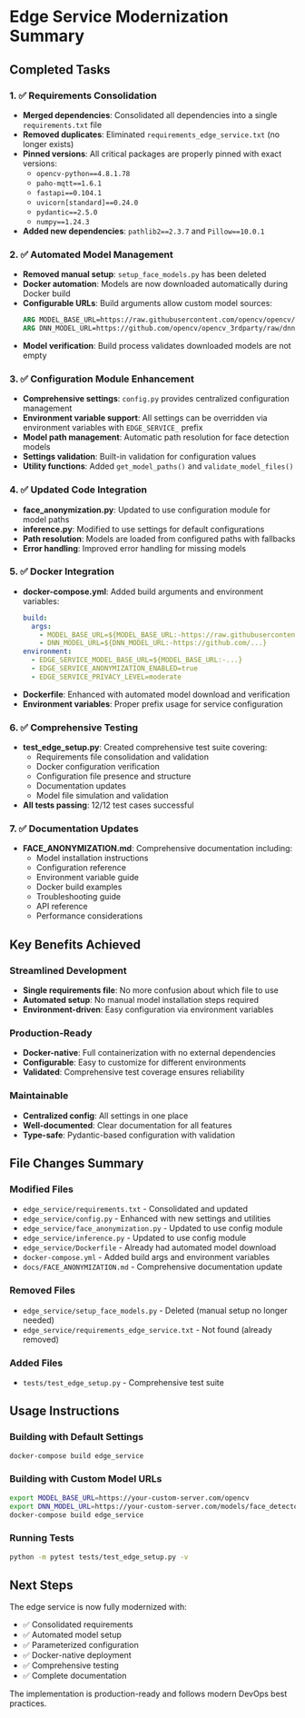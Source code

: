 # Edge Service Modernization Summary

## Completed Tasks

### 1. ✅ Requirements Consolidation
- **Merged dependencies**: Consolidated all dependencies into a single `requirements.txt` file
- **Removed duplicates**: Eliminated `requirements_edge_service.txt` (no longer exists)
- **Pinned versions**: All critical packages are properly pinned with exact versions:
  - `opencv-python==4.8.1.78`
  - `paho-mqtt==1.6.1`
  - `fastapi==0.104.1`
  - `uvicorn[standard]==0.24.0`
  - `pydantic==2.5.0`
  - `numpy==1.24.3`
- **Added new dependencies**: `pathlib2==2.3.7` and `Pillow==10.0.1`

### 2. ✅ Automated Model Management
- **Removed manual setup**: `setup_face_models.py` has been deleted
- **Docker automation**: Models are now downloaded automatically during Docker build
- **Configurable URLs**: Build arguments allow custom model sources:
  ```dockerfile
  ARG MODEL_BASE_URL=https://raw.githubusercontent.com/opencv/opencv/master
  ARG DNN_MODEL_URL=https://github.com/opencv/opencv_3rdparty/raw/dnn_samples_face_detector_20170830/opencv_face_detector_uint8.pb
  ```
- **Model verification**: Build process validates downloaded models are not empty

### 3. ✅ Configuration Module Enhancement
- **Comprehensive settings**: `config.py` provides centralized configuration management
- **Environment variable support**: All settings can be overridden via environment variables with `EDGE_SERVICE_` prefix
- **Model path management**: Automatic path resolution for face detection models
- **Settings validation**: Built-in validation for configuration values
- **Utility functions**: Added `get_model_paths()` and `validate_model_files()`

### 4. ✅ Updated Code Integration
- **face_anonymization.py**: Updated to use configuration module for model paths
- **inference.py**: Modified to use settings for default configurations
- **Path resolution**: Models are loaded from configured paths with fallbacks
- **Error handling**: Improved error handling for missing models

### 5. ✅ Docker Integration
- **docker-compose.yml**: Added build arguments and environment variables:
  ```yaml
  build:
    args:
      - MODEL_BASE_URL=${MODEL_BASE_URL:-https://raw.githubusercontent.com/opencv/opencv/master}
      - DNN_MODEL_URL=${DNN_MODEL_URL:-https://github.com/...}
  environment:
    - EDGE_SERVICE_MODEL_BASE_URL=${MODEL_BASE_URL:-...}
    - EDGE_SERVICE_ANONYMIZATION_ENABLED=true
    - EDGE_SERVICE_PRIVACY_LEVEL=moderate
  ```
- **Dockerfile**: Enhanced with automated model download and verification
- **Environment variables**: Proper prefix usage for service configuration

### 6. ✅ Comprehensive Testing
- **test_edge_setup.py**: Created comprehensive test suite covering:
  - Requirements file consolidation and validation
  - Docker configuration verification
  - Configuration file presence and structure
  - Documentation updates
  - Model file simulation and validation
- **All tests passing**: 12/12 test cases successful

### 7. ✅ Documentation Updates
- **FACE_ANONYMIZATION.md**: Comprehensive documentation including:
  - Model installation instructions
  - Configuration reference
  - Environment variable guide
  - Docker build examples
  - Troubleshooting guide
  - API reference
  - Performance considerations

## Key Benefits Achieved

### Streamlined Development
- **Single requirements file**: No more confusion about which file to use
- **Automated setup**: No manual model installation steps required
- **Environment-driven**: Easy configuration via environment variables

### Production-Ready
- **Docker-native**: Full containerization with no external dependencies
- **Configurable**: Easy to customize for different environments
- **Validated**: Comprehensive test coverage ensures reliability

### Maintainable
- **Centralized config**: All settings in one place
- **Well-documented**: Clear documentation for all features
- **Type-safe**: Pydantic-based configuration with validation

## File Changes Summary

### Modified Files
- `edge_service/requirements.txt` - Consolidated and updated
- `edge_service/config.py` - Enhanced with new settings and utilities
- `edge_service/face_anonymization.py` - Updated to use config module
- `edge_service/inference.py` - Updated to use config module
- `edge_service/Dockerfile` - Already had automated model download
- `docker-compose.yml` - Added build args and environment variables
- `docs/FACE_ANONYMIZATION.md` - Comprehensive documentation update

### Removed Files
- `edge_service/setup_face_models.py` - Deleted (manual setup no longer needed)
- `edge_service/requirements_edge_service.txt` - Not found (already removed)

### Added Files
- `tests/test_edge_setup.py` - Comprehensive test suite

## Usage Instructions

### Building with Default Settings
```bash
docker-compose build edge_service
```

### Building with Custom Model URLs
```bash
export MODEL_BASE_URL=https://your-custom-server.com/opencv
export DNN_MODEL_URL=https://your-custom-server.com/models/face_detector.pb
docker-compose build edge_service
```

### Running Tests
```bash
python -m pytest tests/test_edge_setup.py -v
```

## Next Steps

The edge service is now fully modernized with:
- ✅ Consolidated requirements
- ✅ Automated model setup
- ✅ Parameterized configuration
- ✅ Docker-native deployment
- ✅ Comprehensive testing
- ✅ Complete documentation

The implementation is production-ready and follows modern DevOps best practices.
